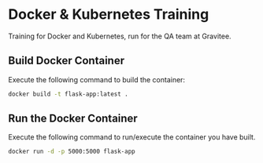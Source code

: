 # Docker & Kubernetes Training

Training for Docker and Kubernetes, run for the QA team at Gravitee.

## Build Docker Container

Execute the following command to build the container:

```bash
docker build -t flask-app:latest .
```

## Run the Docker Container

Execute the following command to run/execute the container you have built.

```bash
docker run -d -p 5000:5000 flask-app
```

